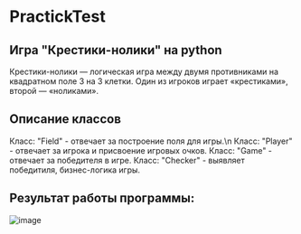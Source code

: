 # PractickTest
## Игра "Крестики-нолики" на python 
Крестики-нолики — логическая игра между двумя противниками на квадратном поле 3 на 3 клетки. Один из игроков играет «крестиками», второй — «ноликами».
## Описание классов
Класс: "Field" - отвечает за построение поля для игры.\n
Класс: "Player" - отвечает за игрока и присвоение игровых очков.
Класс: "Game" - отвечает за победителя в игре.
Класс: "Checker" - выявляет победитиля, бизнес-логика игры.
## Результат работы программы:
![image](https://user-images.githubusercontent.com/73160774/137693646-97e74e0f-560b-475a-b989-a69dc736dbb3.png)
